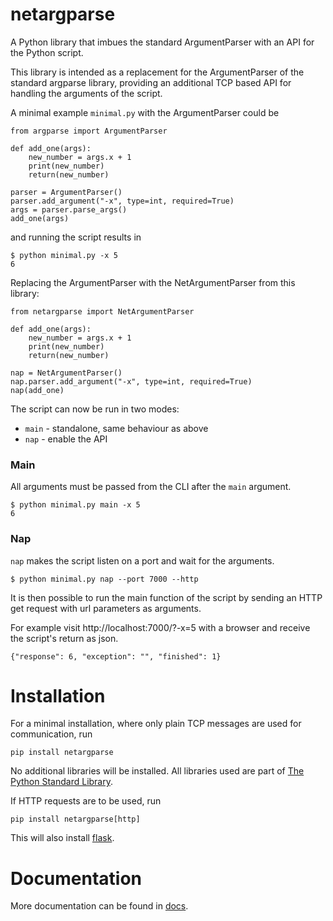 # netargparse
A Python library that imbues the standard ArgumentParser with an API for the Python script.

This library is intended as a replacement for the ArgumentParser of the standard argparse library, providing an additional TCP based API for handling the arguments of the script.

A minimal example `minimal.py` with the ArgumentParser could be
```
from argparse import ArgumentParser

def add_one(args):
    new_number = args.x + 1
    print(new_number)
    return(new_number)

parser = ArgumentParser()
parser.add_argument("-x", type=int, required=True)
args = parser.parse_args()
add_one(args)
```

and running the script results in
```
$ python minimal.py -x 5
6
```

Replacing the ArgumentParser with the NetArgumentParser from this library:
```
from netargparse import NetArgumentParser

def add_one(args):
    new_number = args.x + 1
    print(new_number)
    return(new_number)

nap = NetArgumentParser()
nap.parser.add_argument("-x", type=int, required=True)
nap(add_one)
```

The script can now be run in two modes:
- `main` - standalone, same behaviour as above
- `nap` - enable the API

### Main
All arguments must be passed from the CLI after the `main` argument.
```
$ python minimal.py main -x 5
6
```

### Nap
`nap` makes the script listen on a port and wait for the arguments.
```
$ python minimal.py nap --port 7000 --http
```
It is then possible to run the main function of the script by sending an HTTP get request with url parameters as arguments.

For example visit http://localhost:7000/?-x=5 with a browser and receive the script's return as json.
```
{"response": 6, "exception": "", "finished": 1}
```

# Installation
For a minimal installation, where only plain TCP messages are used for communication, run
```
pip install netargparse
```
No additional libraries will be installed. All libraries used are part of [The Python Standard Library](https://docs.python.org/3/library/index.html).

If HTTP requests are to be used, run
```
pip install netargparse[http]
```
This will also install [flask](https://pypi.org/project/Flask/).

# Documentation
More documentation can be found in [docs](https://github.com/kvnglb/netargparse/tree/main/docs).
